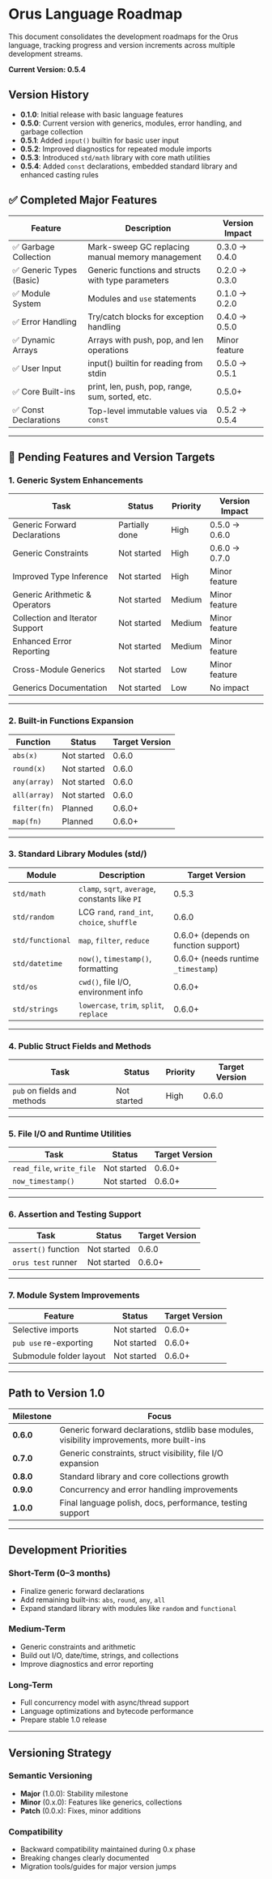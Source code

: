 # Orus Language Roadmap

This document consolidates the development roadmaps for the Orus language, tracking progress and version increments across multiple development streams.

**Current Version: 0.5.4**

## Version History

- **0.1.0**: Initial release with basic language features  
- **0.5.0**: Current version with generics, modules, error handling, and garbage collection  
- **0.5.1**: Added `input()` builtin for basic user input
- **0.5.2**: Improved diagnostics for repeated module imports
- **0.5.3**: Introduced `std/math` library with core math utilities
- **0.5.4**: Added `const` declarations, embedded standard library and enhanced casting rules

## ✅ Completed Major Features

| Feature                 | Description                                        | Version Impact |
| ----------------------- | -------------------------------------------------- | -------------- |
| ✅ Garbage Collection    | Mark-sweep GC replacing manual memory management   | 0.3.0 → 0.4.0  |
| ✅ Generic Types (Basic) | Generic functions and structs with type parameters | 0.2.0 → 0.3.0  |
| ✅ Module System         | Modules and `use` statements                       | 0.1.0 → 0.2.0  |
| ✅ Error Handling        | Try/catch blocks for exception handling            | 0.4.0 → 0.5.0  |
| ✅ Dynamic Arrays        | Arrays with push, pop, and len operations          | Minor feature  |
| ✅ User Input            | input() builtin for reading from stdin             | 0.5.0 → 0.5.1  |
| ✅ Core Built-ins        | print, len, push, pop, range, sum, sorted, etc.    | 0.5.0+         |
| ✅ Const Declarations    | Top-level immutable values via `const`             | 0.5.2 → 0.5.4  |

---

## 🔧 Pending Features and Version Targets

### 1. Generic System Enhancements

| Task                            | Status         | Priority | Version Impact |
| ------------------------------- | -------------- | -------- | -------------- |
| Generic Forward Declarations    | Partially done | High     | 0.5.0 → 0.6.0  |
| Generic Constraints             | Not started    | High     | 0.6.0 → 0.7.0  |
| Improved Type Inference         | Not started    | High     | Minor feature  |
| Generic Arithmetic & Operators  | Not started    | Medium   | Minor feature  |
| Collection and Iterator Support | Not started    | Medium   | Minor feature  |
| Enhanced Error Reporting        | Not started    | Medium   | Minor feature  |
| Cross-Module Generics           | Not started    | Low      | Minor feature  |
| Generics Documentation          | Not started    | Low      | No impact      |

---

### 2. Built-in Functions Expansion

| Function     | Status      | Target Version |
| ------------ | ----------- | -------------- |
| `abs(x)`     | Not started | 0.6.0          |
| `round(x)`   | Not started | 0.6.0          |
| `any(array)` | Not started | 0.6.0          |
| `all(array)` | Not started | 0.6.0          |
| `filter(fn)` | Planned     | 0.6.0+         |
| `map(fn)`    | Planned     | 0.6.0+         |

---

### 3. Standard Library Modules (std/)

| Module         | Description                                     | Target Version   |
|----------------|-------------------------------------------------|------------------|
| `std/math`       | `clamp`, `sqrt`, `average`, constants like `PI` | 0.5.3            |
| `std/random`     | LCG `rand`, `rand_int`, `choice`, `shuffle`     | 0.6.0            |
| `std/functional` | `map`, `filter`, `reduce`                       | 0.6.0+ (depends on function support) |
| `std/datetime`   | `now()`, `timestamp()`, formatting              | 0.6.0+ (needs runtime `_timestamp`)  |
| `std/os`         | `cwd()`, file I/O, environment info             | 0.6.0+                               |
| `std/strings`    | `lowercase`, `trim`, `split`, `replace`         | 0.6.0+                               |

---

### 4. Public Struct Fields and Methods

| Task                        | Status      | Priority | Target Version |
| --------------------------- | ----------- | -------- | -------------- |
| `pub` on fields and methods | Not started | High     | 0.6.0          |

---

### 5. File I/O and Runtime Utilities

| Task                      | Status      | Target Version |
| ------------------------- | ----------- | -------------- |
| `read_file`, `write_file` | Not started | 0.6.0+         |
| `now_timestamp()`         | Not started | 0.6.0+         |

---

### 6. Assertion and Testing Support

| Task                | Status      | Target Version |
| ------------------- | ----------- | -------------- |
| `assert()` function | Not started | 0.6.0          |
| `orus test` runner  | Not started | 0.6.0+         |

---

### 7. Module System Improvements

| Feature                 | Status      | Target Version |
| ----------------------- | ----------- | -------------- |
| Selective imports       | Not started | 0.6.0+         |
| `pub use` re-exporting  | Not started | 0.6.0+         |
| Submodule folder layout | Not started | 0.6.0+         |

---

## Path to Version 1.0

| Milestone | Focus                                                                                      |
| --------- | ------------------------------------------------------------------------------------------ |
| **0.6.0** | Generic forward declarations, stdlib base modules, visibility improvements, more built-ins |
| **0.7.0** | Generic constraints, struct visibility, file I/O expansion                                 |
| **0.8.0** | Standard library and core collections growth                                               |
| **0.9.0** | Concurrency and error handling improvements                                                |
| **1.0.0** | Final language polish, docs, performance, testing support                                  |

---

## Development Priorities

### Short-Term (0–3 months)
- Finalize generic forward declarations
- Add remaining built-ins: `abs`, `round`, `any`, `all`  
- Expand standard library with modules like `random` and `functional`

### Medium-Term

* Generic constraints and arithmetic
* Build out I/O, date/time, strings, and collections
* Improve diagnostics and error reporting

### Long-Term

* Full concurrency model with async/thread support
* Language optimizations and bytecode performance
* Prepare stable 1.0 release

---

## Versioning Strategy

### Semantic Versioning

* **Major** (1.0.0): Stability milestone
* **Minor** (0.x.0): Features like generics, collections
* **Patch** (0.0.x): Fixes, minor additions

### Compatibility

* Backward compatibility maintained during 0.x phase
* Breaking changes clearly documented
* Migration tools/guides for major version jumps
